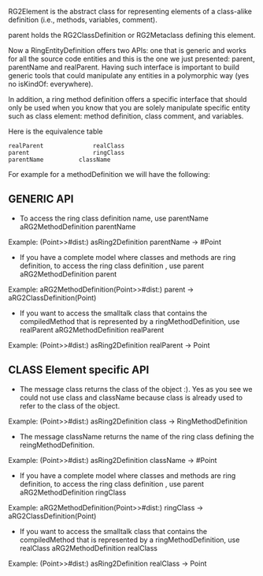 RG2Element is the abstract class for representing elements of a class-alike definition (i.e., methods, variables, comment).

parent holds the RG2ClassDefinition or RG2Metaclass defining this element.
	
	
Now a RingEntityDefinition offers two APIs: one that is generic and works for all the source code entities and this is the one we just 
presented: parent, parentName and realParent. Having such interface is important to build generic tools that could manipulate 
any entities in a polymorphic way (yes no isKindOf: everywhere).

In addition, a ring method definition offers a specific interface that should only be used when you know that you are solely manipulate
specific entity such as class element: method definition, class comment, and variables. 

Here is the equivalence table

	realParent 				realClass
	parent					ringClass
	parentName			className
	
For example for a methodDefinition we will have the following:

GENERIC API
------------------
* To access the ring class definition name, use parentName
	aRG2MethodDefinition parentName
	
Example:
	(Point>>#dist:) asRing2Definition parentName
		->  #Point
		
* If you have a complete model where classes and methods are ring definition, to access the ring class definition , use parent
	aRG2MethodDefinition parent
	
Example:
	aRG2MethodDefinition(Point>>#dist:) parent
		->  aRG2ClassDefinition(Point)
		
* If you want to access the smalltalk class that contains the compiledMethod that is represented by a ringMethodDefinition, use realParent
	aRG2MethodDefinition realParent
	
Example:
	(Point>>#dist:) asRing2Definition realParent
		->  Point
		


CLASS Element specific API
------------------------------------------
* The message class returns the class of the object :). Yes as you see we could not use class and className because class is already used to refer to the class of the object.

Example:
	(Point>>#dist:) asRing2Definition class
		->  RingMethodDefinition
		
* The message className returns the name of the ring class defining the reingMethodDefinition.

Example:
	(Point>>#dist:) asRing2Definition className
		->  #Point		
		
* If you have a complete model where classes and methods are ring definition, to access the ring class definition , use parent
	aRG2MethodDefinition ringClass
	
Example:
	aRG2MethodDefinition(Point>>#dist:) ringClass
		->  aRG2ClassDefinition(Point)
		
		
* If you want to access the smalltalk class that contains the compiledMethod that is represented by a ringMethodDefinition, use realClass
	aRG2MethodDefinition realClass
	
Example:
	(Point>>#dist:) asRing2Definition realClass
		->  Point

